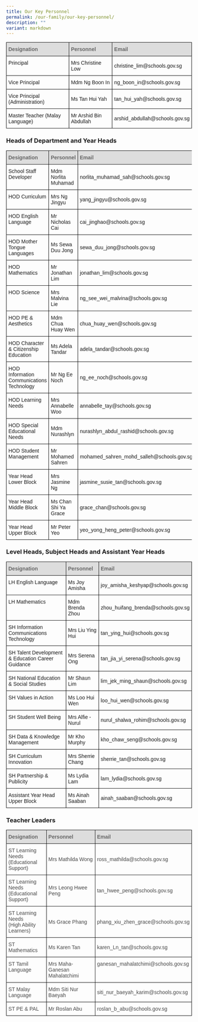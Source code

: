 ```yaml
---
title: Our Key Personnel
permalink: /our-family/our-key-personnel/
description: ""
variant: markdown
---
```

<style type="text/css">
.tg  {border-collapse:collapse;border-spacing:0;}
.tg td{border-color:black;border-style:solid;border-width:1px;font-family:Arial, sans-serif;font-size:14px;
  overflow:hidden;padding:10px 5px;word-break:normal;}
.tg th{border-color:black;border-style:solid;border-width:1px;font-family:Arial, sans-serif;font-size:14px;
  font-weight:normal;overflow:hidden;padding:10px 5px;word-break:normal;}
.tg .tg-cly1{text-align:left;vertical-align:middle}
.tg .tg-e14l{background-color:#DDD;color:#666;font-weight:bold;text-align:left;vertical-align:top}
.tg .tg-0lax{text-align:left;vertical-align:top}
</style>
<table class="tg">
<thead>
  <tr>
    <th class="tg-e14l"><span style="font-weight:bold;color:#666;background-color:#DDD">Designation</span></th>
    <th class="tg-e14l"><span style="font-weight:bold;color:#666;background-color:#DDD">Personnel</span></th>
    <th class="tg-e14l"><span style="font-weight:bold;color:#666;background-color:#DDD">Email</span></th>
  </tr>
</thead>
<tbody>
  <tr>
    <td class="tg-0lax">Principal</td>
    <td class="tg-cly1">Mrs Christine Low</td>
    <td class="tg-cly1">christine_lim@schools.gov.sg</td>
  </tr>
  <tr>
    <td class="tg-0lax">Vice Principal</td>
    <td class="tg-cly1">Mdm Ng Boon In</td>
    <td class="tg-cly1">ng_boon_in@schools.gov.sg</td>
  </tr>
  <tr>
    <td class="tg-0lax">Vice Principal (Administration)</td>
    <td class="tg-cly1">Ms Tan Hui Yah</td>
    <td class="tg-cly1">tan_hui_yah@schools.gov.sg</td>
  </tr>
  <tr>
    <td class="tg-0lax">Master Teacher (Malay Language)</td>
    <td class="tg-cly1">Mr Arshid Bin Abdullah</td>
    <td class="tg-cly1">arshid_abdullah@schools.gov.sg</td>
  </tr>
</tbody>
</table>

### Heads of Department and Year Heads

<style type="text/css">
.tg  {border-collapse:collapse;border-spacing:0;}
.tg td{border-color:black;border-style:solid;border-width:1px;font-family:Arial, sans-serif;font-size:14px;
  overflow:hidden;padding:10px 5px;word-break:normal;}
.tg th{border-color:black;border-style:solid;border-width:1px;font-family:Arial, sans-serif;font-size:14px;
  font-weight:normal;overflow:hidden;padding:10px 5px;word-break:normal;}
.tg .tg-cly1{text-align:left;vertical-align:middle}
.tg .tg-e14l{background-color:#DDD;color:#666;font-weight:bold;text-align:left;vertical-align:top}
.tg .tg-0lax{text-align:left;vertical-align:top}
</style>
<table class="tg">
<thead>
  <tr>
    <th class="tg-e14l"><span style="font-weight:bold;font-style:inherit;color:#666;background-color:#DDD">Designation</span></th>
    <th class="tg-e14l"><span style="font-weight:bold;font-style:inherit;color:#666;background-color:#DDD">Personnel</span></th>
    <th class="tg-e14l"><span style="font-weight:bold;font-style:inherit;color:#666;background-color:#DDD">Email</span></th>
  </tr>
</thead>
<tbody>
  <tr>
    <td class="tg-0lax">School Staff Developer</td>
    <td class="tg-cly1">Mdm Norlita Muhamad </td>
    <td class="tg-cly1">norlita_muhamad_sah@schools.gov.sg</td>
  </tr>
  <tr>
		 <td class="tg-0lax">HOD Curriculum</td>
    <td class="tg-cly1">Mrs Ng Jingyu</td>
    <td class="tg-cly1">yang_jingyu@schools.gov.sg</td>
  </tr>
  <tr>
    <td class="tg-0lax">HOD English Language</td>
    <td class="tg-cly1">Mr Nicholas Cai</td>
    <td class="tg-cly1">cai_jinghao@schools.gov.sg</td>
  </tr>
  <tr>
    <td class="tg-0lax">HOD Mother Tongue Languages</td>
    <td class="tg-cly1">Ms Sewa Duu Jong</td>
    <td class="tg-cly1">sewa_duu_jong@schools.gov.sg</td>
  </tr>
  <tr>
    <td class="tg-0lax">HOD Mathematics</td>
    <td class="tg-cly1">Mr Jonathan Lim</td>
    <td class="tg-cly1">jonathan_lim@schools.gov.sg</td>
  </tr>
  <tr>
    <td class="tg-0lax">HOD Science</td>
    <td class="tg-cly1">Mrs Malvina Lie</td>
    <td class="tg-cly1">ng_see_wei_malvina@schools.gov.sg</td>
  </tr>
  <tr>
    <td class="tg-0lax">HOD PE &amp; Aesthetics</td>
    <td class="tg-cly1">Mdm Chua Huay Wen</td>
    <td class="tg-cly1">chua_huay_wen@schools.gov.sg</td>
  </tr>
  <tr>
    <td class="tg-0lax">HOD Character &amp; Citizenship Education</td>
    <td class="tg-cly1">Ms Adela Tandar</td>
    <td class="tg-cly1">adela_tandar@schools.gov.sg</td>
  </tr>
  <tr>
    <td class="tg-0lax">HOD Information Communications Technology</td>
    <td class="tg-cly1">Mr Ng Ee Noch</td>
    <td class="tg-cly1">ng_ee_noch@schools.gov.sg</td>
  </tr>
  <tr>
    <td class="tg-0lax">HOD Learning Needs</td>
    <td class="tg-cly1">Mrs Annabelle Woo</td>
    <td class="tg-cly1">annabelle_tay@schools.gov.sg</td>
  </tr>
  <tr>
    <td class="tg-0lax">HOD Special Educational Needs</td>
    <td class="tg-cly1">Mdm Nurashlyn</td>
    <td class="tg-cly1">nurashlyn_abdul_rashid@schools.gov.sg</td>
  </tr>
  <tr>
    <td class="tg-0lax">HOD Student Management</td>
    <td class="tg-cly1">Mr Mohamed Sahren</td>
    <td class="tg-cly1">mohamed_sahren_mohd_salleh@schools.gov.sg</td>
  </tr>
  <tr>
    <td class="tg-0lax">Year Head Lower Block</td>
    <td class="tg-cly1">Mrs Jasmine Ng</td>
    <td class="tg-cly1">jasmine_susie_tan@schools.gov.sg</td>
  </tr>
  <tr>
    <td class="tg-0lax">Year Head Middle Block</td>
    <td class="tg-cly1">Ms Chan Shi Ya Grace</td>
    <td class="tg-cly1">grace_chan@schools.gov.sg</td>
  </tr>
  <tr>
    <td class="tg-0lax">Year Head Upper Block</td>
    <td class="tg-cly1">Mr Peter Yeo</td>
    <td class="tg-cly1">yeo_yong_heng_peter@schools.gov.sg</td>
  </tr>
</tbody>
</table>

### Level Heads, Subject Heads and Assistant Year Heads

<style type="text/css">
.tg  {border-collapse:collapse;border-spacing:0;}
.tg td{border-color:black;border-style:solid;border-width:1px;font-family:Arial, sans-serif;font-size:14px;
  overflow:hidden;padding:10px 5px;word-break:normal;}
.tg th{border-color:black;border-style:solid;border-width:1px;font-family:Arial, sans-serif;font-size:14px;
  font-weight:normal;overflow:hidden;padding:10px 5px;word-break:normal;}
.tg .tg-cly1{text-align:left;vertical-align:middle}
.tg .tg-e14l{background-color:#DDD;color:#666;font-weight:bold;text-align:left;vertical-align:top}
.tg .tg-0lax{text-align:left;vertical-align:top}
</style>
<table class="tg">
<thead>
  <tr>
    <th class="tg-e14l"><span style="font-weight:bold;color:#666;background-color:#DDD">Designation</span><br></th>
    <th class="tg-e14l"><span style="font-weight:bold;color:#666;background-color:#DDD">Personnel</span></th>
    <th class="tg-e14l"><span style="font-weight:bold;color:#666;background-color:#DDD">Email</span><br></th>
  </tr>
</thead>
<tbody>
  <tr>
    <td class="tg-0lax">LH English Language</td>
    <td class="tg-cly1">Ms Joy Amisha </td>
    <td class="tg-cly1">joy_amisha_keshyap@schools.gov.sg</td>
  </tr>
  <tr>
    <td class="tg-0lax">LH Mathematics</td>
    <td class="tg-cly1">Mdm Brenda Zhou</td>
    <td class="tg-cly1">zhou_huifang_brenda@schools.gov.sg</td>
  </tr>
  <tr>
    <td class="tg-0lax">SH Information Communications Technology</td>
    <td class="tg-cly1">Mrs Liu Ying Hui</td>
    <td class="tg-cly1">tan_ying_hui@schools.gov.sg</td>
  </tr>
  <tr>
    <td class="tg-0lax">SH Talent Development &amp;<span style="font-style:inherit;background-color:initial"> Education Career Guidance</span></td>
    <td class="tg-cly1">Mrs Serena Ong</td>
    <td class="tg-cly1">tan_jia_yi_serena@schools.gov.sg</td>
  </tr>
  <tr>
    <td class="tg-0lax">SH National Education &amp; Social Studies</td>
    <td class="tg-cly1">Mr Shaun Lim</td>
    <td class="tg-cly1">lim_jek_ming_shaun@schools.gov.sg</td>
  </tr>
  <tr>
    <td class="tg-0lax">SH Values in Action</td>
    <td class="tg-cly1">Ms Loo Hui Wen</td>
    <td class="tg-cly1">loo_hui_wen@schools.gov.sg</td>
  </tr>
  <tr>
    <td class="tg-0lax">SH Student Well Being</td>
    <td class="tg-cly1">Mrs Alfie - Nurul</td>
    <td class="tg-cly1">nurul_shalwa_rohim@schools.gov.sg</td>
  </tr>
  <tr>
    <td class="tg-0lax">SH Data &amp; Knowledge Management</td>
    <td class="tg-cly1">Mr Kho Murphy</td>
    <td class="tg-cly1">kho_chaw_seng@schools.gov.sg</td>
  </tr>
  <tr>
    <td class="tg-0lax">SH Curriculum Innovation</td>
    <td class="tg-cly1">Mrs Sherrie Chang</td>
    <td class="tg-cly1">sherrie_tan@schools.gov.sg</td>
  </tr>
  <tr>
    <td class="tg-0lax">SH Partnership &amp; Publicity</td>
    <td class="tg-cly1">Ms Lydia Lam</td>
    <td class="tg-cly1">lam_lydia@schools.gov.sg</td>
  </tr>
  <tr>
    <td class="tg-0lax">Assistant Year Head Upper Block</td>
    <td class="tg-cly1">Ms Ainah Saaban</td>
    <td class="tg-cly1">ainah_saaban@schools.gov.sg</td>
  </tr>
</tbody>
</table>

### Teacher Leaders

<style type="text/css">
.tg  {border-collapse:collapse;border-spacing:0;}
.tg td{border-color:black;border-style:solid;border-width:1px;font-family:Arial, sans-serif;font-size:14px;
  overflow:hidden;padding:10px 5px;word-break:normal;}
.tg th{border-color:black;border-style:solid;border-width:1px;font-family:Arial, sans-serif;font-size:14px;
  font-weight:normal;overflow:hidden;padding:10px 5px;word-break:normal;}
.tg .tg-0kax{color:#484848;text-align:left;vertical-align:middle}
.tg .tg-e14l{background-color:#DDD;color:#666;font-weight:bold;text-align:left;vertical-align:top}
.tg .tg-x4dz{color:#484848;text-align:left;vertical-align:top}
</style>
<table class="tg">
<thead>
  <tr>
    <th class="tg-e14l"><span style="font-weight:bold;color:#666;background-color:#DDD">Designation</span></th>
    <th class="tg-e14l"><span style="font-weight:bold;color:#666;background-color:#DDD">Personnel</span></th>
    <th class="tg-e14l"><span style="font-weight:bold;color:#666;background-color:#DDD">Email</span></th>
  </tr>
</thead>
<tbody>
  <tr>
    <td class="tg-x4dz"><span style="font-style:inherit;background-color:initial">ST Learning Needs</span><br>(Educational Support)</td>
    <td class="tg-0kax">Mrs Mathilda Wong</td>
    <td class="tg-0kax">ross_mathilda@schools.gov.sg</td>
  </tr>
  <tr>
    <td class="tg-x4dz"><span style="font-style:inherit;background-color:initial">ST Learning Needs</span><br>(Educational Support)</td>
    <td class="tg-0kax">Mrs Leong Hwee Peng</td>
    <td class="tg-0kax">tan_hwee_peng@schools.gov.sg</td>
  </tr>
  <tr>
    <td class="tg-x4dz">ST Learning Needs<br>(High Ability Learners)</td>
    <td class="tg-0kax">Ms Grace Phang</td>
    <td class="tg-0kax">phang_xiu_zhen_grace@schools.gov.sg</td>
  </tr>
  <tr>
    <td class="tg-x4dz">ST Mathematics</td>
    <td class="tg-0kax">Ms Karen Tan</td>
    <td class="tg-0kax">karen_Ln_tan@schools.gov.sg</td>
  </tr>
  <tr>
    <td class="tg-x4dz">ST Tamil Language</td>
    <td class="tg-0kax">Mrs Maha-Ganesan Mahalatchimi</td>
    <td class="tg-x4dz">ganesan_mahalatchimi@schools.gov.sg</td>
  </tr>
  <tr>
    <td class="tg-x4dz">ST Malay Language</td>
    <td class="tg-0kax">Mdm Siti Nur Baeyah</td>
    <td class="tg-0kax">siti_nur_baeyah_karim@schools.gov.sg</td>
  </tr>
  <tr>
    <td class="tg-x4dz">ST PE &amp; PAL</td>
    <td class="tg-0kax">Mr Roslan Abu</td>
    <td class="tg-0kax">roslan_b_abu@schools.gov.sg</td>
  </tr>
</tbody>
</table>